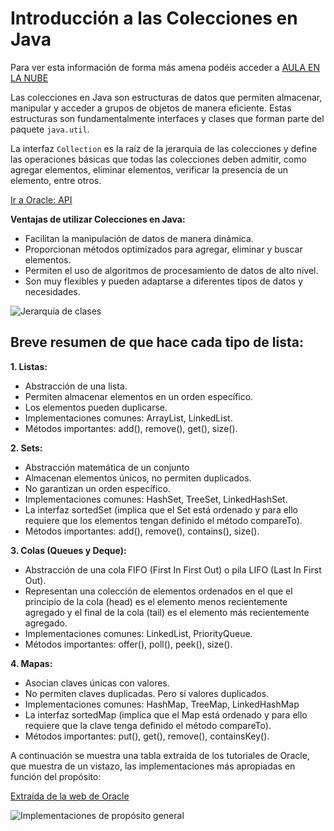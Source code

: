 # Introducción a las Colecciones en Java

Para ver esta información de forma más amena podéis acceder a [AULA EN LA NUBE](https://www.youtube.com/watch?v=1kXIFVYVp48&list=PLG1qdjD__qH6ULjW5iN8E45m5nkaCNbUu&index=150&t=95s)

Las colecciones en Java son estructuras de datos que permiten almacenar, manipular y acceder a grupos de objetos de 
manera eficiente.  Estas estructuras son fundamentalmente interfaces y clases que forman parte del paquete `java.util`.

La interfaz `Collection` es la raíz de la jerarquía de las colecciones y define las operaciones básicas que 
todas las colecciones deben admitir, como agregar elementos, eliminar elementos, verificar la presencia de un 
elemento, entre otros.

[Ir a Oracle: API](https://docs.oracle.com/en/java/javase/17/docs/api/java.base/java/util/Collection.html)

**Ventajas de utilizar Colecciones en Java:**
- Facilitan la manipulación de datos de manera dinámica.
- Proporcionan métodos optimizados para agregar, eliminar y buscar elementos.
- Permiten el uso de algoritmos de procesamiento de datos de alto nivel.
- Son muy flexibles y pueden adaptarse a diferentes tipos de datos y necesidades.

![Jerarquía de clases](images/herenciaCollection.png)

## Breve resumen de que hace cada tipo de lista:

**1. Listas:**
  - Abstracción de una lista.
  - Permiten almacenar elementos en un orden específico.
  - Los elementos pueden duplicarse.
  - Implementaciones comunes: ArrayList, LinkedList.
  - Métodos importantes: add(), remove(), get(), size().

**2. Sets:**
  - Abstracción matemática de un conjunto
  - Almacenan elementos únicos, no permiten duplicados.
  - No garantizan un orden específico.
  - Implementaciones comunes: HashSet, TreeSet, LinkedHashSet.
  - La interfaz sortedSet (implica que el Set está ordenado y para ello requiere que los elementos tengan definido
      el método compareTo).
  - Métodos importantes: add(), remove(), contains(), size().

**3. Colas (Queues y Deque):**
 - Abstracción de una cola FIFO (First In First Out) o pila LIFO (Last In First Out).
 - Representan una colección de elementos ordenados en el que el principio de la cola (head) es el elemento menos 
   recientemente agregado y el final de la cola (tail) es el elemento más recientemente agregado.
 - Implementaciones comunes: LinkedList, PriorityQueue.
 - Métodos importantes: offer(), poll(), peek(), size().

**4. Mapas:**
  - Asocian claves únicas con valores.
  - No permiten claves duplicadas. Pero sí valores duplicados.
  - Implementaciones comunes: HashMap, TreeMap, LinkedHashMap
  - La interfaz sortedMap (implica que el Map está ordenado y para ello requiere que la clave tenga definido 
    el método compareTo).
  - Métodos importantes: put(), get(), remove(), containsKey().

A continuación se muestra una tabla extraída de los tutoriales de Oracle, que muestra de un vistazo, las 
implementaciones más apropiadas en función del propósito:

[Extraída de la web de Oracle](https://docs.oracle.com/javase%2Ftutorial%2F/collections/implementations/index.html)

![Implementaciones de propósito general](images/GeneralPurpose.png)
